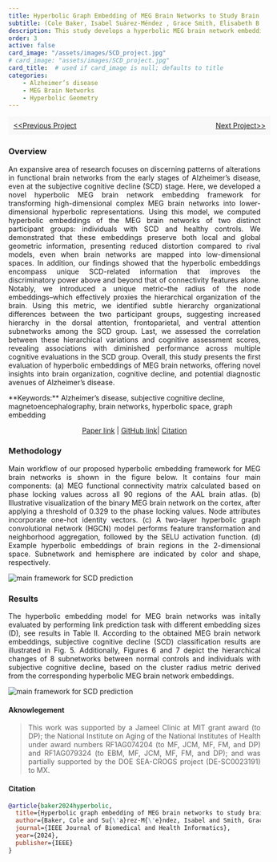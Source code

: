 ```yaml
---
title: Hyperbolic Graph Embedding of MEG Brain Networks to Study Brain Alterations in Individuals With Subjective Cognitive Decline
subtitle: (Cole Baker, Isabel Suárez-Méndez , Grace Smith, Elisabeth B. Marsh, Michael Funke, John C. Mosher, Fernando Maestu, Mengjia Xu*, and Dimitrios Pantazis*)
description: This study develops a hyperbolic MEG brain network embedding framework to analyze early Alzheimer’s disease (SCD stage) by mapping brain networks into low-dimensional hyperbolic space. The model reveals hierarchical differences in key subnetworks and their correlation with cognitive decline, offering new insights for early diagnosis.
order: 3
active: false
card_image: "/assets/images/SCD_project.jpg"
# card_image: "assets/images/SCD_project.jpg"
card_title:  # used if card_image is null; defaults to title
categories: 
    - Alzheimer’s disease
    - MEG Brain Networks
    - Hyperbolic Geometry
---
```


<div style="width: 100%; padding: 10px; ; background-color: #f8f8f8;">
    <div style="display: flex; justify-content: space-between;">
        <a href="../project2">&lt;&lt;Previous Project</a>
        <a href="../project3">Next Project&gt;&gt;</a>
    </div>
</div>

### Overview

<p align="justify">
An expansive area of research focuses on discerning patterns of alterations in functional brain networks from the early stages of Alzheimer’s disease, even at the subjective cognitive decline (SCD) stage. Here, we developed a novel hyperbolic MEG brain network embedding framework for transforming high-dimensional complex MEG brain networks into lower-dimensional hyperbolic representations. Using this model, we computed hyperbolic embeddings of the MEG brain networks of two distinct participant groups: individuals with SCD and healthy controls. We demonstrated that these embeddings preserve both local and global geometric information, presenting reduced distortion compared to rival models, even when brain networks are mapped into low-dimensional spaces. In addition, our findings showed that the hyperbolic embeddings encompass unique SCD-related information that improves the discriminatory power above and beyond that of connectivity features alone. Notably, we introduced a unique metric–the radius of the node embeddings–which effectively proxies the hierarchical organization of the brain. Using this metric, we identified subtle hierarchy organizational differences between the two participant groups, suggesting increased hierarchy in the dorsal attention, frontoparietal, and ventral attention subnetworks among the SCD group. Last, we assessed the correlation between these hierarchical variations and cognitive assessment scores, revealing associations with diminished performance across multiple cognitive evaluations in the SCD group. Overall, this study presents the first evaluation of hyperbolic embeddings of MEG brain networks, offering novel insights into brain organization, cognitive decline, and potential diagnostic avenues of Alzheimer’s disease.
</p>
**Keywords:** Alzheimer’s disease, subjective cognitive decline, magnetoencephalography, brain networks, hyperbolic space, graph embedding

<p align="center">
    <a href="https://ieeexplore.ieee.org/stamp/stamp.jsp?arnumber=10564006">Paper link</a> | 
    <a href="https://github.com/ColeSBaker/hyperBrain">GitHub link</a>|
    <a href="#citation">Citation</a> 
</p>

### **Methodology**
<p align = 'justify'>
Main workflow of our proposed hyperbolic embedding framework for MEG brain networks is shown in the figure below. It contains four main components: (a) MEG functional connectivity matrix calculated based on phase locking values across all 90 regions of the AAL brain atlas. (b) Illustrative visualization of the binary MEG brain network on the cortex, after applying a threshold of 0.329 to the phase locking values. Node attributes incorporate one-hot identity vectors. (c) A two-layer hyperbolic graph convolutional network (HGCN) model performs feature transformation and neighborhood aggregation, followed by the SELU activation function. (d) Example hyperbolic embeddings of brain regions in the 2-dimensional space. Subnetwork and hemisphere are indicated by color and shape, respectively.
</p>
<img src="{{ '/assets/images/projects/SCD_method.png' | relative_url }}" alt="main framework for SCD prediction">

### **Results**

<p align = 'justify'>
The hyperbolic embedding model for MEG brain networks was initally evaluated by performing link prediction task with different embedding sizes (D), see results in Table II. According to the obtained MEG brain network embeddings, subjective cognitive decline (SCD) classification results are illustrated in Fig. 5. Additionally, Figures 6 and 7 depict the hierarchical changes of 8 subnetworks between normal controls and individuals with subjective cognitive decline, based on the cluster radius metric derived from the corresponding hyperbolic MEG brain network embeddings.
</p>

<img src="{{ '/assets/images/projects/SCD_results_all.png' | relative_url }}" alt="main framework for SCD prediction">


#### Aknowlegement

> <p align="justify"> This work was supported by a Jameel Clinic at MIT grant award (to DP); the National Institute on Aging of the National Institutes of Health under award numbers RF1AG074204 (to MF, JCM, MF, FM, and DP) and RF1AG079324 (to EBM, MF, JCM, MF, FM, and DP); and was partially supported by the DOE SEA-CROGS project (DE-SC0023191) to MX. 

#### Citation

```bibtex
@article{baker2024hyperbolic,
  title={Hyperbolic graph embedding of MEG brain networks to study brain alterations in individuals with subjective cognitive decline},
  author={Baker, Cole and Su{\'a}rez-M{\'e}ndez, Isabel and Smith, Grace and Marsh, Elisabeth B and Funke, Michael and Mosher, John C and Maest{\'u}, Fernando and Xu, Mengjia and Pantazis, Dimitrios},
  journal={IEEE Journal of Biomedical and Health Informatics},
  year={2024},
  publisher={IEEE}
}
```


<!-- This is an example of a PubMed citation {% include citation.html search="njit" %}. -->

<!-- {% include figure.html  
    image="assets/images/chemical-reaction-science-chemistry.jpg"
    title="This is the 'title' provided to figure.html."
    caption="This is the text in the 'caption' provided to figure.html."
%} -->
